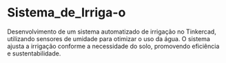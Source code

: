 # Sistema_de_Irriga-o
Desenvolvimento de um sistema automatizado de irrigação no Tinkercad, utilizando sensores de umidade para otimizar o uso da água. O sistema ajusta a irrigação conforme a necessidade do solo, promovendo eficiência e sustentabilidade.
